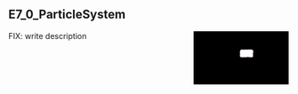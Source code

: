 ## E7_0_ParticleSystem
<img src="./Example.jpg" height="96px" align="right">

FIX: write description
